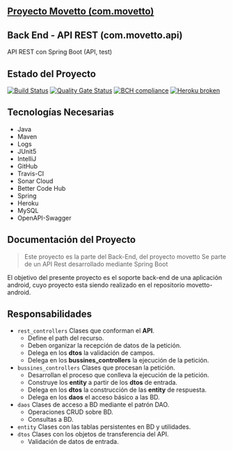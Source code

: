 ## [Proyecto Movetto (com.movetto)](http://www.movetto.com)
## Back End - API REST (com.movetto.api)
API REST con Spring Boot (API, test)
## Estado del Proyecto
[![Build Status](https://travis-ci.org/gusguma/movetto-backend-api.svg?branch=develop)](https://travis-ci.org/gusguma/movetto-backend-api)
[![Quality Gate Status](https://sonarcloud.io/api/project_badges/measure?project=com.movetto%3Aapi&metric=alert_status)](https://sonarcloud.io/dashboard?id=com.movetto%3Aapi)
[![BCH compliance](https://bettercodehub.com/edge/badge/gusguma/movetto-backend-api?branch=develop)](https://bettercodehub.com/)
[![Heroku broken](https://movetto-backend-api.herokuapp.com/system/version-badge)](https://movetto-backend-api.herokuapp.com/swagger-ui.html)
## Tecnologías Necesarias
* Java
* Maven
* Logs
* JUnit5
* IntelliJ
* GitHub
* Travis-CI
* Sonar Cloud
* Better Code Hub
* Spring
* Heroku
* MySQL
* OpenAPI-Swagger
## Documentación del Proyecto
> Este proyecto es la parte del Back-End, del proyecto movetto Se parte de un API Rest desarrollado mediante Spring Boot
  
El objetivo del presente proyecto es el soporte back-end de una aplicación android, 
cuyo proyecto esta siendo realizado en el repositorio movetto-android.

## Responsabilidades
* `rest_controllers` Clases que conforman el **API**.
   * Define el path del recurso.
   * Deben organizar la recepción de datos de la petición.
   * Delega en los **dtos** la validación de campos.
   * Delega en los **bussines_controllers** la ejecución de la petición.
* `bussines_controllers` Clases que procesan la petición.
   * Desarrollan el proceso que conlleva la ejecución de la petición.
   * Construye los **entity** a partir de los **dtos** de entrada.
   * Delega en los **dtos** la construcción de las **entity** de respuesta.
   * Delega en los **daos** el acceso básico a las BD.
* `daos` Clases de acceso a BD mediante el patrón DAO.
   * Operaciones CRUD sobre BD.
   * Consultas a BD.
* `entity` Clases con las tablas persistentes en BD y utilidades.
* `dtos` Clases con los objetos de transferencia del API.
   * Validación de datos de entrada.





